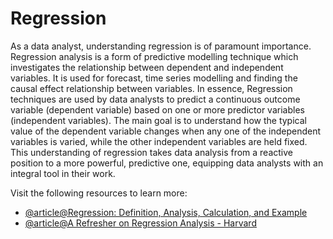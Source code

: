 # Regression 

As a data analyst, understanding regression is of paramount importance. Regression analysis is a form of predictive modelling technique which investigates the relationship between dependent and independent variables. It is used for forecast, time series modelling and finding the causal effect relationship between variables. In essence, Regression techniques are used by data analysts to predict a continuous outcome variable (dependent variable) based on one or more predictor variables (independent variables). The main goal is to understand how the typical value of the dependent variable changes when any one of the independent variables is varied, while the other independent variables are held fixed. This understanding of regression takes data analysis from a reactive position to a more powerful, predictive one, equipping data analysts with an integral tool in their work.

Visit the following resources to learn more:

- [@article@Regression: Definition, Analysis, Calculation, and Example](https://www.investopedia.com/terms/r/regression.asp)
- [@article@A Refresher on Regression Analysis - Harvard](https://hbr.org/2015/11/a-refresher-on-regression-analysis)